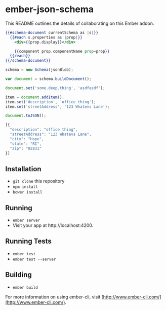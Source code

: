 # ember-json-schema

This README outlines the details of collaborating on this Ember addon.


```hbs
{{#schema-document currentSchema as |s|}}
  {{#each s.properties as |prop|}}
    <div>{{prop.display}}</div>

    {{component prop.componentName prop=prop}}
  {{/each}}
{{/schema-document}}
```

```js
schema = new Schema(jsonBlob);

var document = schema.buildDocument();

document.set('some.deep.thing', 'asdfasdf');

item = document.addItem();
item.set('description', 'office thing');
item.set('streetAddress', '123 Whatevs Lane');

document.toJSON();

[{
  "description": "office thing",
  "streetAddress": "123 Whatevs Lane",
  "city": "Hope",
  "state": "RI",
  "zip": "02831"
}]

```

## Installation

* `git clone` this repository
* `npm install`
* `bower install`

## Running

* `ember server`
* Visit your app at http://localhost:4200.

## Running Tests

* `ember test`
* `ember test --server`

## Building

* `ember build`

For more information on using ember-cli, visit [http://www.ember-cli.com/](http://www.ember-cli.com/).
